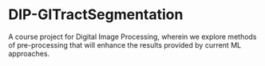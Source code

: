 # DIP-GITractSegmentation
 A course project for Digital Image Processing, wherein we explore methods of pre-processing that will enhance the results provided by current ML approaches.
